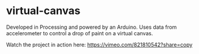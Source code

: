 # virtual-canvas
Developed in Processing and powered by an Arduino. Uses data from accelerometer to control a drop of paint on a virtual canvas.

Watch the project in action here: https://vimeo.com/821810542?share=copy
